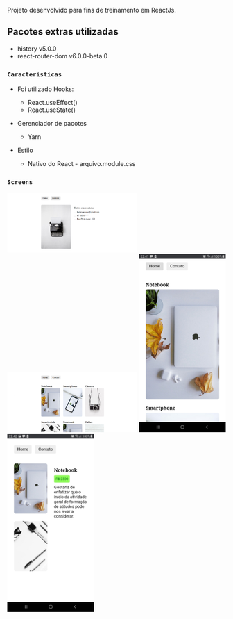 Projeto desenvolvido para fins de treinamento em ReactJs.

## Pacotes extras utilizadas

- history v5.0.0
- react-router-dom v6.0.0-beta.0

### `Caracteristicas`

- Foi utilizado Hooks:
  - React.useEffect()
  - React.useState()

- Gerenciador de pacotes
  - Yarn
 
- Estilo
  - Nativo do React - arquivo.module.css

### `Screens`

<img src="https://github.com/rafaelbatistaroque/projeto-treinamento-um-react-js/blob/master/src/img/ContatoDesktop.PNG" style="width: 300px;"/>
<img src="https://github.com/rafaelbatistaroque/projeto-treinamento-um-react-js/blob/master/src/img/HomeDesktop.PNG" style="width: 300px;"/>
<img src="https://github.com/rafaelbatistaroque/projeto-treinamento-um-react-js/blob/master/src/img/ScreenShotMobileUm.jpg" style="width: 200px;">
<img src="https://github.com/rafaelbatistaroque/projeto-treinamento-um-react-js/blob/master/src/img/ScreenShotMobileDois.jpg" style="width: 200px;"/>